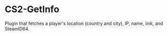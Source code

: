 # CS2-GetInfo
Plugin that fetches a player's location (country and city), IP, name, link, and SteamID64.
